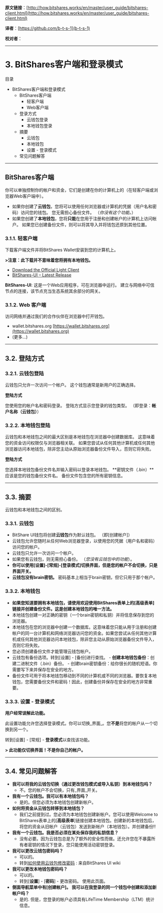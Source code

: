   **原文链接**：[http://how.bitshares.works/en/master/user_guide/bitshares-client.html](http://how.bitshares.works/en/master/user_guide/bitshares-client.html)
 
 **译者**：[https://github.com/b-t-s-1](b-t-s-1)
 
 **校对者**： 
  
***  

# 3. BitShares客户端和登录模式

目录

* BitShares客户端和登录模式
  - BitShares客户端
     + 轻客户端
     + Web客户端
  - 登录方式
     + 云钱包登录
     + 本地钱包登录
  - 摘要
     + 云钱包
     + 本地钱包
     + 设置 - 登录模式
  - 常见问题解答

***

## BitShares客户端

你可以单独控制你的帐户和资金，它们是创建在你的计算机上的（在轻客户端或浏览器Web客户端中）。

* 如果你创建了**云钱包**，您将可以使用任何浏览器或计算机的凭据（用户名和密码）访问您的钱包。 您无需担心备份文件。 （_你没有这个功能。_）
* 如果您创建了**本地钱包**，您将**只能**在您用于注册和创建帐户的计算机上访问帐户。 如果您已创建备份文件，则可以将其导入并将钱包还原到其他位置。

### 3.1.1. 轻客户端

下载客户端文件并将BitShares Wallet安装到您的计算机上。

**>注意：此下载并不意味着您将拥有本地钱包。**

* [Download the Official Light Client](http://bitshares.org/download/)
* [BitShares-UI – Latest Release](https://github.com/bitshares/bitshares-ui/releases)

**BitShares-UI**:
这是一个Web应用程序，可在浏览器中运行。 建立与网络中可信节点的连接，该节点充当生态系统其余部分的网关。

### 3.1.2. Web 客户端

访问网络并通过我们的合作伙伴在浏览器中打开钱包。

* wallet.bitshares.org [https://wallet.bitshares.org](https://wallet.bitshares.org)
* (更多...)

***

## 3.2. 登陆方式

### 3.2.1. 云钱包登陆

云钱包只允许一次访问一个帐户。 这个钱包通常是新用户的正确选择。

**登陆方式**

您使用您的帐户名和密码登录。 登陆方式显示您登录的钱包类型。 （即登录：**帐户名称（云钱包）**）

### 3.2.2. 本地钱包登陆

云钱包和本地钱包之间的最大区别是本地钱包在浏览器中创建数据库。 这意味着您的资金访问权限仅与浏览器相关联。 如果您尝试从任何其他计算机或任何其他浏览器访问本地钱包，除非您主动从原始浏览器备份文件导入，否则它将失败。

**登陆方式**

您选择本地钱包备份文件名并输入密码以登录本地钱包。 **密钥文件（.bin）**应该是您的钱包备份文件名。 备份文件包含您的所有密钥信息。

***

## 3.3. 摘要

云钱包和本地钱包之间的区别。

### 3.3.1. 云钱包

* BitShare UI钱包将创建**云钱包**作为默认钱包。 （即[创建帐户]）
* 云钱包允许您随时从任何Web浏览器登录，以使用您的凭据（用户名和密码）访问您的帐户。
* 云钱包只允许一次访问一个帐户。
* 如果您有云钱包，则无需担心备份。 （_您没有云钱包中的功能_）。
* **你可以使用[设置]-[常规]-[登录模式]切换界面，但是您的帐户不会切换，只是界面开关。**
* **云钱包没有brain密钥。** 密码基本上相当于brain密钥，但它只用于那个帐户。

### 3.3.2. 本地钱包

* **如果您知道要拥有本地钱包，请使用欢迎使用BitShares表单上的[高级表单]链接并创建备份文件。这是创建本地钱包的唯一方法。**
* 本地钱包创建一对正确的密钥（一个brain密钥和私钥）并将信息保存到您的浏览器。
* 本地钱包在您的浏览器中创建一个数据库。这意味着您只能从用于注册和创建帐户的同一台计算机和网络浏览器访问您的资金。如果您尝试从任何其他计算机或任何其他浏览器访问本地钱包，除非您主动从原始浏览器备份文件导入，否则它将失败。
* 您必须创建备份文件才能管理云钱包帐户。
* 云钱包有备份选项。转到[设置] - [备份]进行查找。 - **创建本地钱包备份**：创建二进制文件（.bin）备份。 - 创建brain密钥备份：给你很长的随机短语。你需要写下来并保存在安全的地方。
* 备份文件可用于将本地钱包移动到不同的计算机或不同的浏览器。要恢复本地钱包，您需要备份文件和密码！因此，创建备份并保存在安全的地方非常重要。

### 3.3.3. 设置 - 登录模式

**用户经常误解此功能。**

此设置功能允许您选择登录模式。你可以切换_界面_。您**不是**将您的帐户从一个切换到另一个。

转到[设置] - [常规] - **登录模式**以查找该功能。

**> 此功能仅切换界面！不是你自己的帐户。**

***

## 3.4. 常见问题解答

* **我可以将我的云钱包切换（通过更改钱包模式或导入私钥）到本地钱包吗？**
  - 不。您的帐户不会切换，只有_界面_开关。
* **我有一个云钱包。我可以有本地钱包吗？**
  - 是的。但您必须为本地钱包创建新帐户。
* **如何将资金从云钱包转移到本地钱包？**
  - 我们之前提到过。您必须为本地钱包创建新帐户。您可以使用Welcome to BitShares表单上的[**高级表单**]链接创建本地钱包。创建新的本地钱包后，将您的资金从旧帐户（云钱包）发送到新帐户（本地钱包）。并创建备份!!
* **我有一个云钱包。我是否必须在某处保存我的私钥信息？**
  - 没有必要。因为云钱包总是为了额外的安全性而做。还允许您在不暴露所有者密钥的情况下登录，您只能使用活动密钥登录。
* **我可以更改云钱包密码吗？**
  - 可以的。
  - 转到[如何使用云钱包修改密码](https://github.com/bitshares/bitshares-ui/wiki/Cloud-Wallet-Login-and-changing-password) : 来自BitShares UI wiki
* **我可以更改本地钱包密码吗？**
  - 可以的。
  - 转到[**设置**] - [**密码**] - 更改密码。 使用此页面。
* **侧面导航菜单中有[创建帐户]。 我可以在我登录的同一个钱包中创建和添加新帐户吗？**
  - 是的. 但是，您登录的帐户必须具有LifeTime Membership（LTM）统计信息。



